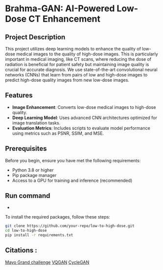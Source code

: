 # Brahma-GAN: AI-Powered Low-Dose CT Enhancement

## Project Description

This project utilizes deep learning models to enhance the quality of low-dose medical images to the quality of high-dose images. This is particularly important in medical imaging, like CT scans, where reducing the dose of radiation is beneficial for patient safety but maintaining image quality is crucial for accurate diagnosis. We use state-of-the-art convolutional neural networks (CNNs) that learn from pairs of low and high-dose images to predict high-dose quality images from new low-dose images.

## Features

- **Image Enhancement**: Converts low-dose medical images to high-dose quality.
- **Deep Learning Model**: Uses advanced CNN architectures optimized for image translation tasks.
- **Evaluation Metrics**: Includes scripts to evaluate model performance using metrics such as PSNR, SSIM, and MSE.

## Prerequisites

Before you begin, ensure you have met the following requirements:
- Python 3.8 or higher
- Pip package manager
- Access to a GPU for training and inference (recommended)

## Run command
- 

To install the required packages, follow these steps:

```bash
git clone https://github.com/your-repo/low-to-high-dose.git
cd low-to-high-dose
pip install -r requirements.txt

```
## Citations : 
[Mayo Grand challenge](https://aapm.app.box.com/s/eaw4jddb53keg1bptavvvd1sf4x3pe9h/file/858370564530)
[VQGAN](https://github.com/dome272/VQGAN-pytorch)
[CycleGAN](https://github.com/junyanz/pytorch-CycleGAN-and-pix2pix)
